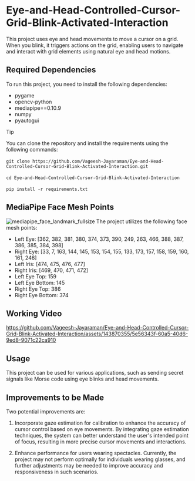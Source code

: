 # Eye-and-Head-Controlled-Cursor-Grid-Blink-Activated-Interaction

This project uses eye and head movements to move a cursor on a grid. When you blink, it triggers actions on the grid, enabling users to navigate and interact with grid elements using natural eye and head motions.

## Required Dependencies

To run this project, you need to install the following dependencies:

- pygame
- opencv-python
- mediapipe==0.10.9
- numpy
- pyautogui


> [!TIP]
> You can clone the repository and install the requirements using the following commands: <br /> <br />
> `git clone https://github.com/Vageesh-Jayaraman/Eye-and-Head-Controlled-Cursor-Grid-Blink-Activated-Interaction.git`<br /> <br />
> `cd Eye-and-Head-Controlled-Cursor-Grid-Blink-Activated-Interaction`<br /><br />
> `pip install -r requirements.txt`<br />




## MediaPipe Face Mesh Points

![mediapipe_face_landmark_fullsize](https://github.com/Vageesh-Jayaraman/Eye-and-Head-Controlled-Cursor-Grid-Blink-Activated-Interaction/assets/143870355/c6f03d09-253e-4b1c-8a25-8127251c538a)
The project utilizes the following face mesh points:

- Left Eye: [362, 382, 381, 380, 374, 373, 390, 249, 263, 466, 388, 387, 386, 385, 384, 398]
- Right Eye: [33, 7, 163, 144, 145, 153, 154, 155, 133, 173, 157, 158, 159, 160, 161, 246]
- Left Iris: [474, 475, 476, 477]
- Right Iris: [469, 470, 471, 472]
- Left Eye Top: 159
- Left Eye Bottom: 145
- Right Eye Top: 386
- Right Eye Bottom: 374

## Working Video


https://github.com/Vageesh-Jayaraman/Eye-and-Head-Controlled-Cursor-Grid-Blink-Activated-Interaction/assets/143870355/5e56343f-60a5-40d6-9ed8-9071c22ca910


## Usage

This project can be used for various applications, such as sending secret signals like Morse code using eye blinks and head movements.

## Improvements to be Made

Two potential improvements are:

1. Incorporate gaze estimation for calibration to enhance the accuracy of cursor control based on eye movements. By integrating gaze estimation techniques, the system can better understand the user's intended point of focus, resulting in more precise cursor movements and interactions.

2. Enhance performance for users wearing spectacles. Currently, the project may not perform optimally for individuals wearing glasses, and further adjustments may be needed to improve accuracy and responsiveness in such scenarios.

